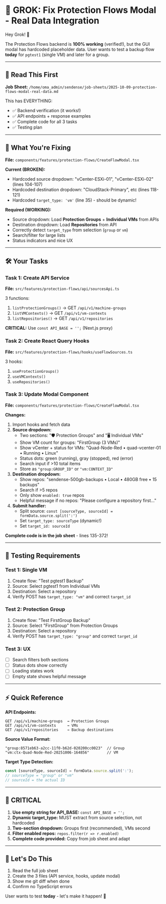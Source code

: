 # 🎯 GROK: Fix Protection Flows Modal - Real Data Integration

Hey Grok! 👋

The Protection Flows backend is **100% working** (verified!), but the GUI modal has hardcoded placeholder data. User wants to test a backup flow **today** for `pgtest1` (single VM) and later for a group.

---

## 📖 Read This First

**Job Sheet:** `/home/oma_admin/sendense/job-sheets/2025-10-09-protection-flows-modal-real-data.md`

This has EVERYTHING:
- ✅ Backend verification (it works!)
- ✅ API endpoints + response examples
- ✅ Complete code for all 3 tasks
- ✅ Testing plan

---

## 🎯 What You're Fixing

**File:** `components/features/protection-flows/CreateFlowModal.tsx`

**Current (BROKEN):**
- Hardcoded source dropdown: "vCenter-ESXi-01", "vCenter-ESXi-02" (lines 104-107)
- Hardcoded destination dropdown: "CloudStack-Primary", etc (lines 118-121)
- Hardcoded `target_type: 'vm'` (line 35) - should be dynamic!

**Required (WORKING):**
- Source dropdown: Load **Protection Groups** + **Individual VMs** from APIs
- Destination dropdown: Load **Repositories** from API
- Correctly detect `target_type` from selection (`group` or `vm`)
- Search/filter for large lists
- Status indicators and nice UX

---

## 🛠️ Your Tasks

### Task 1: Create API Service
**File:** `src/features/protection-flows/api/sourcesApi.ts`

3 functions:
1. `listProtectionGroups()` → GET `/api/v1/machine-groups`
2. `listVMContexts()` → GET `/api/v1/vm-contexts`
3. `listRepositories()` → GET `/api/v1/repositories`

**CRITICAL:** Use `const API_BASE = '';` (Next.js proxy)

### Task 2: Create React Query Hooks
**File:** `src/features/protection-flows/hooks/useFlowSources.ts`

3 hooks:
1. `useProtectionGroups()`
2. `useVMContexts()`
3. `useRepositories()`

### Task 3: Update Modal Component
**File:** `components/features/protection-flows/CreateFlowModal.tsx`

**Changes:**
1. Import hooks and fetch data
2. **Source dropdown:**
   - Two sections: "🛡️ Protection Groups" and "🖥️ Individual VMs"
   - Show VM count for groups: "FirstGroup (3 VMs)"
   - Show vCenter + status for VMs: "Quad-Node-Red • quad-vcenter-01 • Running • Linux"
   - Status dots: green (running), gray (stopped), red (error)
   - Search input if >10 total items
   - Store as `"group:GROUP_ID"` or `"vm:CONTEXT_ID"`
3. **Destination dropdown:**
   - Show repos: "sendense-500gb-backups • Local • 480GB free • 15 backups"
   - Search if >5 repos
   - Only show `enabled: true` repos
   - Helpful message if no repos: "Please configure a repository first..."
4. **Submit handler:**
   - Split source: `const [sourceType, sourceId] = formData.source.split(':')`
   - Set `target_type: sourceType` (dynamic!)
   - Set `target_id: sourceId`

**Complete code is in the job sheet** - lines 135-372!

---

## 🧪 Testing Requirements

### Test 1: Single VM
1. Create flow: "Test pgtest1 Backup"
2. Source: Select pgtest1 from Individual VMs
3. Destination: Select a repository
4. Verify POST has `target_type: "vm"` and correct `target_id`

### Test 2: Protection Group
1. Create flow: "Test FirstGroup Backup"
2. Source: Select "FirstGroup" from Protection Groups
3. Destination: Select a repository
4. Verify POST has `target_type: "group"` and correct `target_id`

### Test 3: UX
- [ ] Search filters both sections
- [ ] Status dots show correctly
- [ ] Loading states work
- [ ] Empty state shows helpful message

---

## ⚡ Quick Reference

**API Endpoints:**
```
GET /api/v1/machine-groups  → Protection Groups
GET /api/v1/vm-contexts     → VMs
GET /api/v1/repositories    → Backup destinations
```

**Source Value Format:**
```
"group:8571eb63-a2cc-11f0-b62d-020200cc0023"  // Group
"vm:ctx-Quad-Node-Red-20251006-164856"        // VM
```

**Target Type Detection:**
```typescript
const [sourceType, sourceId] = formData.source.split(':');
// sourceType = "group" or "vm"
// sourceId = the actual ID
```

---

## 🚨 CRITICAL

1. **Use empty string for API_BASE:** `const API_BASE = '';`
2. **Dynamic target_type:** MUST extract from source selection, not hardcoded
3. **Two-section dropdown:** Groups first (recommended), VMs second
4. **Filter enabled repos:** `repos.filter(r => r.enabled)`
5. **Complete code provided:** Copy from job sheet and adapt

---

## 💪 Let's Do This

1. Read the full job sheet
2. Create the 3 files (API service, hooks, update modal)
3. Show me git diff when done
4. Confirm no TypeScript errors

User wants to test **today** - let's make it happen! 🚀

